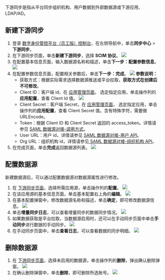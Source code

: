 下游同步是指从平台同步组织机构、用户数据到外部数据源或下游应用、LDAP/AD。
## 新建下游同步
1. 登录 [数字身份管控平台（员工版）控制台](https://console.cloud.tencent.com/eiam)，在左侧导航中，单击**同步中心** > **下游同步**。
2. 在下游同步页面，单击**新建下游同步**，选择 **SCIM 协议**。
![](https://qcloudimg.tencent-cloud.cn/raw/85bb1e7cf7d261db0f1be102466d3f3d.png)
3. 在配置基本信息页面，输入数据源名称和描述，单击**下一步：配置参数信息**。
![](https://qcloudimg.tencent-cloud.cn/raw/e4289721b749d542161ec6b126b8f984.png)
4. 在配置参数信息页面，配置相关参数后，单击**下一步：完成**。
![](https://qcloudimg.tencent-cloud.cn/raw/2d341f9ce0a59e12a4c41c87c367c77c.png)
   **参数说明：**
    - 获取方式：根据实际需求选择数据源推送或平台拉取，**获取方式在创建后不可修改**。
     - Client ID：客户端 id，在 [应用管理页面](https://console.cloud.tencent.com/eiam/app-manager)， 选定指定应用，单击操作列的**应用配置**，查看 Client Id 值。
![](https://qcloudimg.tencent-cloud.cn/raw/a4b80ae5dc36df98e6dd2915fab56e6c.png)
      - Client Secret：客户端 Secret，在 [应用管理页面](https://console.cloud.tencent.com/eiam/app-manager)， 选定指定应用，单击操作列的**应用配置**，查看 Client Secret 值。含有特殊字符，需要做 URLEncode。
     - Token：根据 Client ID 和 Client Secret 返回的 access_token。详情请参见 [SAML 数据源对接-调用方式](https://cloud.tencent.com/document/product/1442/68856)。
     - User URL：用户 id，详情请参见 [SAML 数据源对接-用户 API](https://cloud.tencent.com/document/product/1442/68875)。
     - Org URL：组织机构 id，详情请参见[ SAML 数据源对接-组织机构 API](https://cloud.tencent.com/document/product/1442/68897)。
5. 在完成页面，单击**完成**返回数据源列表。
![](https://qcloudimg.tencent-cloud.cn/raw/ccfbe2244322ff97fa6262a90c43495b.png)


## 配置数据源
新建数据源后，可以通过配置数据源对数据源属性进行修改。
1. 在 [下游同步页面](https://console.cloud.tencent.com/eiam/sync-center/downstream)，选择所需应用源，单击操作列的**配置**。
![](https://qcloudimg.tencent-cloud.cn/raw/616d94b98c49875e3e9bcec3e280d753.png)
2. 在该应用源的基本信息页面，单击基本配置右上角的**编辑**。
![](https://qcloudimg.tencent-cloud.cn/raw/8cdf87570df314063ce2b1cea83d1d78.png)
3. 在基本配置弹窗中，修改数据源名称和描述，单击**确定**，即可修改数据源信息。
![](https://qcloudimg.tencent-cloud.cn/raw/aad09fb88750ce845beca8d875c6fb96.png)
4. 单击**增量同步日志**，可以查看增量同步的数据同步情况。
![](https://qcloudimg.tencent-cloud.cn/raw/4678257f995dfc5ddeac6bacb870f7be.png)
5. 如果数据获取是平台拉取，当数据源启用时，还可以在手动同步页面中单击**手动同步**进行数据的手动同步。
![](https://qcloudimg.tencent-cloud.cn/raw/05fc7e125b35504ee7e7eacceda78a1b.png)
6. 在手动同步页面中，单击**查看日志**，可以查看数据的同步明细。
![](https://qcloudimg.tencent-cloud.cn/raw/27e6eef31f9ea09e067b696233d5ec1b.png)


## 删除数据源
1. 在 [下游同步页面](https://console.cloud.tencent.com/eiam/sync-center/downstream)，选择未启用的数据源，单击操作列的**删除**，弹出确认删除弹窗。
![](https://qcloudimg.tencent-cloud.cn/raw/b123f30ae31596807433e340e9322f10.png)
2. 在确认删除弹窗中，单击**删除**，即可删除所选账号。
![](https://qcloudimg.tencent-cloud.cn/raw/569bb3ee53c9400a8bfc9e256de68505.png)

